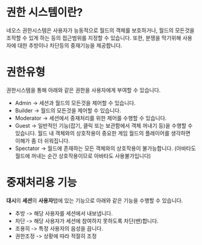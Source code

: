 <languages/>

# 권한 시스템이란?

네오스 권한시스템은 사용자가 능동적으로 월드의 객체를 보호하거나, 월드의
모든것을 조작할 수 있게 하는 등의 접근범위를 지정할 수 있습니다. 또한,
분쟁을 막기위해 사용자에 대한 추방이나 차단등의 중재기능을 제공합니다.

# 권한유형

권한시스템을 통해 아래와 같은 권한을 사용자에게 부여할 수 있습니다.

-   Admin -> 세션과 월드의 모든것을 제어할 수 있습니다.
-   Builder -> 월드의 모든것을 제어할 수 있습니다.
-   Moderator -> 세션에서 중재처리를 위한 제어를 수행할 수 있습니다.
-   Guest -> 일반적인 기능(잡기, 클릭 또는 보관함에서 객체 꺼내기 등)을
    수행할 수 있습니다. 월드 내 객체와의 상호작용이 중요한 게임 월드의
    플레이어를 생각하면 이해가 좀 더 쉬워집니다.
-   Spectator -> 월드에 존재하는 모든 객체와의 상호작용이 불가능합니다.
    (아바타도 월드에 꺼내는 순간 상호작용이므로 아바타도 사용불가입니다)

# 중재처리용 기능

**대시**의 **세션**의 **사용자**탭에 있는 기능으로 아래와 같은 기능을
수행할 수 있습니다.

-   추방 -> 해당 사용자를 세션에서 내보냅니다.
-   차단 -> 해당 사용자가 세션에 참여하지 못하도록 차단(밴)합니다.
-   조용히 -> 특정 사용자의 음성을 끕니다.
-   권한조정 -> 상황에 따라 적절히 조정